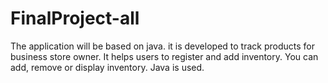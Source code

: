 # FinalProject-all
The application will be based on java. it is developed to track products for business store owner. It helps users to register and add inventory. You can add, remove or display inventory.
Java is used.
